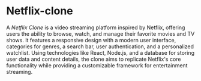 # Netflix-clone


A *Netflix Clone* is a video streaming platform inspired by Netflix, offering users the ability to browse, watch, and manage their favorite movies and TV shows. It features a responsive design with a modern user interface, categories for genres, a search bar, user authentication, and a personalized watchlist. Using technologies like React, Node.js, and a database for storing user data and content details, the clone aims to replicate Netflix's core functionality while providing a customizable framework for entertainment streaming.
